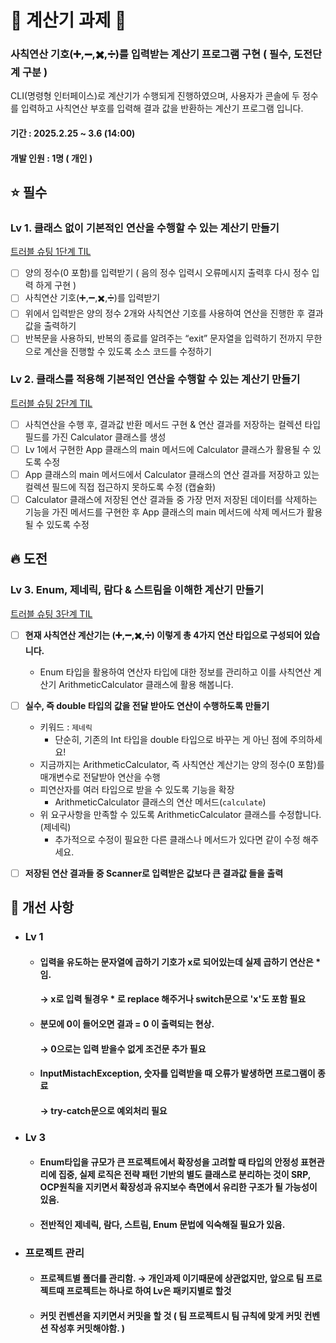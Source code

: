 # 📌 계산기 과제  📌

### 사칙연산 기호(➕,➖,✖️,➗)를 입력받는 계산기 프로그램 구현 ( 필수, 도전단계 구분 )
CLI(명령형 인터페이스)로 계산기가 수행되게 진행하였으며, 사용자가 콘솔에 두 정수를 입력하고 사칙연산 부호를 입력해 결과 값을 반환하는 계산기 프로그램 입니다.
#### 기간 : 2025.2.25 ~ 3.6 (14:00)
#### 개발 인원 : 1명 ( 개인 )

## ⭐ 필수 

### Lv 1. 클래스 없이 기본적인 연산을 수행할 수 있는 계산기 만들기

<a href="https://dimenshun.tistory.com/14">트러블 슈팅 1단계 TIL</a>

- [ ] 양의 정수(0 포함)를 입력받기 ( 음의 정수 입력시 오류메시지 출력후 다시 정수 입력 하게 구현 )
- [ ] 사칙연산 기호(➕,➖,✖️,➗)를 입력받기
- [ ] 위에서 입력받은 양의 정수 2개와 사칙연산 기호를 사용하여 연산을 진행한 후 결과값을 출력하기
- [ ] 반복문을 사용하되, 반복의 종료를 알려주는 “exit” 문자열을 입력하기 전까지 무한으로 계산을 진행할 수 있도록 소스 코드를 수정하기

### Lv 2. 클래스를 적용해 기본적인 연산을 수행할 수 있는 계산기 만들기

<a href="https://dimenshun.tistory.com/23">트러블 슈팅 2단계 TIL</a>

- [ ] 사칙연산을 수행 후, 결과값 반환 메서드 구현 & 연산 결과를 저장하는 컬렉션 타입 필드를 가진 Calculator 클래스를 생성
- [ ] Lv 1에서 구현한 App 클래스의 main 메서드에 Calculator 클래스가 활용될 수 있도록 수정
- [ ] App 클래스의 main 메서드에서 Calculator 클래스의 연산 결과를 저장하고 있는 컬렉션 필드에 직접 접근하지 못하도록 수정 (캡슐화)
- [ ] Calculator 클래스에 저장된 연산 결과들 중 가장 먼저 저장된 데이터를 삭제하는 기능을 가진 메서드를 구현한 후 App 클래스의 main 메서드에 삭제 메서드가 활용될 수 있도록 수정

## 🔥 도전 

### Lv 3. Enum, 제네릭, 람다 & 스트림을 이해한 계산기 만들기

<a href="https://dimenshun.tistory.com/25">트러블 슈팅 3단계 TIL</a>

- [ ]  **현재 사칙연산 계산기는 (➕,➖,✖️,➗) 이렇게 총 4가지 연산 타입으로 구성되어 있습니다.**
    -   Enum 타입을 활용하여 연산자 타입에 대한 정보를 관리하고 이를 사칙연산 계산기 ArithmeticCalculator 클래스에 활용 해봅니다.
- [ ]  **실수, 즉 double 타입의 값을 전달 받아도 연산이 수행하도록 만들기**
    -   키워드 : `제네릭`
        - 단순히, 기존의 Int 타입을 double 타입으로 바꾸는 게 아닌 점에 주의하세요!
    - 지금까지는 ArithmeticCalculator, 즉 사칙연산 계산기는 양의 정수(0 포함)를 매개변수로 전달받아 연산을 수행
    - 피연산자를 여러 타입으로 받을 수 있도록 기능을 확장
        - ArithmeticCalculator 클래스의 연산 메서드(`calculate`)
    - 위 요구사항을 만족할 수 있도록 ArithmeticCalculator 클래스를 수정합니다. (제네릭)
        - 추가적으로 수정이 필요한 다른 클래스나 메서드가 있다면 같이 수정 해주세요.
    
- [ ] **저장된 연산 결과들 중 Scanner로 입력받은 값보다 큰 결과값 들을 출력**

## 📝 개선 사항
- ### Lv 1
    - #### 입력을 유도하는 문자열에 곱하기 기호가 x로 되어있는데 실제 곱하기 연산은 * 임. 
       #### → x로 입력 될경우 * 로 replace 해주거나 switch문으로 'x'도 포함 필요
    - #### 분모에 0이 들어오면 결과 = 0 이 출력되는 현상.
       #### → 0으로는 입력 받을수 없게 조건문 추가 필요
    - #### InputMistachException, 숫자를 입력받을 때 오류가 발생하면 프로그램이 종료
       #### → try-catch문으로 예외처리 필요
- ### Lv 3
    - #### Enum타입을 규모가 큰 프로젝트에서 확장성을 고려할 때 타입의 안정성 표현관리에 집중, 실제 로직은 전략 패턴 기반의 별도 클래스로 분리하는 것이 SRP, OCP원칙을 지키면서 확장성과 유지보수 측면에서 유리한 구조가 될 가능성이 있음.
    - #### 전반적인 제네릭, 람다, 스트림, Enum 문법에 익숙해질 필요가 있음.

- ### 프로젝트 관리
    - #### 프로젝트별 폴더를 관리함. → 개인과제 이기때문에 상관없지만, 앞으로 팀 프로젝트때 프로젝트는 하나로 하여 Lv은 패키지별로 할것
    - #### 커밋 컨벤션을 지키면서 커밋을 할 것 ( 팀 프로젝트시 팀 규칙에 맞게 커밋 컨벤션 작성후 커밋해야함. )

